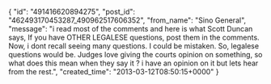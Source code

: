  {
   "id": "491416620894275",
   "post_id": "462493170453287_490962517606352",
   "from_name": "Sino General",
   "message": "i read most of the comments and here is what Scott Duncan says, If you have OTHER LEGALESE questions, post them in the comments. Now, i dont recall seeing many questions. I could be mistaken. So, legalese questions would be. Judges love giving the courts opinion on something, so what does this mean when they say it ? i have an opinion on it but lets hear from the rest.",
   "created_time": "2013-03-12T08:50:15+0000"
 }
